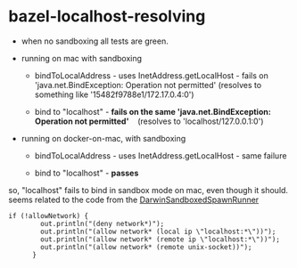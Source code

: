 # bazel-localhost-resolving

- when no sandboxing all tests are green.

- running on mac with sandboxing
  - bindToLocalAddress - uses InetAddress.getLocalHost - fails on 'java.net.BindException: Operation not permitted'
    (resolves to something like '15482f9788e1/172.17.0.4:0')
    
  - bind to "localhost" - **fails on the same 'java.net.BindException: Operation not permitted'**
    (resolves to 'localhost/127.0.0.1:0')
    
- running on docker-on-mac, with sandboxing
  - bindToLocalAddress - uses InetAddress.getLocalHost - same failure
  
  - bind to "localhost" - **passes**

so, "localhost" fails to bind in sandbox mode on mac, even though it should.
seems related to the code from the [DarwinSandboxedSpawnRunner](https://github.com/bazelbuild/bazel/blob/2e4f703d361823fa12df9ddb57f21189743b2c74/src/main/java/com/google/devtools/build/lib/sandbox/DarwinSandboxedSpawnRunner.java#L312)
```
if (!allowNetwork) {
        out.println("(deny network*)");
        out.println("(allow network* (local ip \"localhost:*\"))");
        out.println("(allow network* (remote ip \"localhost:*\"))");
        out.println("(allow network* (remote unix-socket))");
      }
```
